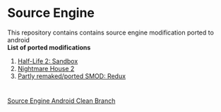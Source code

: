 # Source Engine
This repository contains contains source engine modification ported to android  
**List of ported modifications**  
1. [Half-Life 2: Sandbox](https://github.com/ItzVladik/source-engine/tree/hl2sb)
2. [Nightmare House 2](https://github.com/ItzVladik/source-engine/tree/nh2)
3. [Partly remaked/ported SMOD: Redux](https://github.com/ItzVladik/source-engine/tree/smod)  
#
[Source Engine Android Clean Branch](https://github.com/ItzVladik/source-engine/tree/master)

